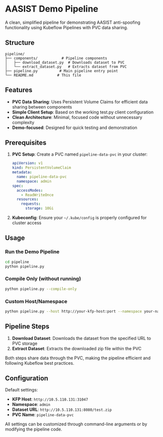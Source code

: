 # AASIST Demo Pipeline

A clean, simplified pipeline for demonstrating AASIST anti-spoofing functionality using Kubeflow Pipelines with PVC data sharing.

## Structure

```
pipeline/
├── components/           # Pipeline components
│   ├── download_dataset.py  # Downloads dataset to PVC
│   └── extract_dataset.py   # Extracts dataset from PVC
├── pipeline.py          # Main pipeline entry point
└── README.md           # This file
```

## Features

- **PVC Data Sharing**: Uses Persistent Volume Claims for efficient data sharing between components
- **Simple Client Setup**: Based on the working test.py client configuration
- **Clean Architecture**: Minimal, focused code without unnecessary complexity
- **Demo-focused**: Designed for quick testing and demonstration

## Prerequisites

1. **PVC Setup**: Create a PVC named `pipeline-data-pvc` in your cluster:
   ```yaml
   apiVersion: v1
   kind: PersistentVolumeClaim
   metadata:
     name: pipeline-data-pvc
     namespace: admin
   spec:
     accessModes:
       - ReadWriteOnce
     resources:
       requests:
         storage: 10Gi
   ```

2. **Kubeconfig**: Ensure your `~/.kube/config` is properly configured for cluster access

## Usage

### Run the Demo Pipeline
```bash
cd pipeline
python pipeline.py
```

### Compile Only (without running)
```bash
python pipeline.py --compile-only
```

### Custom Host/Namespace
```bash
python pipeline.py --host http://your-kfp-host:port --namespace your-namespace
```

## Pipeline Steps

1. **Download Dataset**: Downloads the dataset from the specified URL to PVC storage
2. **Extract Dataset**: Extracts the downloaded zip file within the PVC

Both steps share data through the PVC, making the pipeline efficient and following Kubeflow best practices.

## Configuration

Default settings:
- **KFP Host**: `http://10.5.110.131:31047`
- **Namespace**: `admin`
- **Dataset URL**: `http://10.5.110.131:8080/test.zip`
- **PVC Name**: `pipeline-data-pvc`

All settings can be customized through command-line arguments or by modifying the pipeline code. 